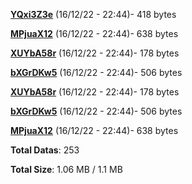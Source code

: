 [**YQxi3Z3e**](/data/YQxi3Z3e.txt) (16/12/22 - 22:44)- 418 bytes

[**MPjuaX12**](/data/MPjuaX12.txt) (16/12/22 - 22:44)- 638 bytes

[**XUYbA58r**](/data/XUYbA58r.txt) (16/12/22 - 22:44)- 178 bytes

[**bXGrDKw5**](/data/bXGrDKw5.txt) (16/12/22 - 22:44)- 506 bytes

[**XUYbA58r**](/data/XUYbA58r.txt) (16/12/22 - 22:44)- 178 bytes

[**bXGrDKw5**](/data/bXGrDKw5.txt) (16/12/22 - 22:44)- 506 bytes

[**MPjuaX12**](/data/MPjuaX12.txt) (16/12/22 - 22:44)- 638 bytes

**Total Datas**: 253

**Total Size**: 1.06 MB / 1.1 MB